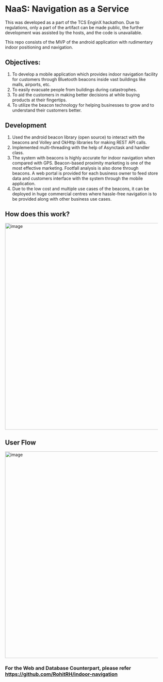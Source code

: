 # NaaS: Navigation as a Service

This was developed as a part of the TCS EnginX hackathon. Due to regulations, only a part of the artifact can be made public, the further development was assisted by the hosts, and the code is unavailable. 

This repo consists of the MVP of the android application with rudimentary indoor positioning and navigation. 

## Objectives:
1. To develop a mobile application which provides indoor navigation facility for
customers through Bluetooth beacons inside vast buildings like malls, airports, etc. <br>
2. To easily evacuate people from buildings during catastrophes.<br>
3. To aid the customers in making better decisions at while buying products at their
fingertips.<br>
4. To utilize the beacon technology for helping businesses to grow and to understand
their customers better.<br>

## Development
1. Used the android beacon library (open source) to interact with the beacons and Volley
and OkHttp libraries for making REST API calls.<br>
2. Implemented multi-threading with the help of Asynctask and handler class.<br>
3. The system with beacons is highly accurate for indoor navigation when compared with
GPS. Beacon-based proximity marketing is one of the most effective marketing. Footfall
analysis is also done through beacons. A web portal is provided for each business
owner to feed store data and customers interface with the system through the mobile
application.<br>
4. Due to the low cost and multiple use cases of the beacons, it can be deployed in huge
commercial centres where hassle-free navigation is to be provided along with other
business use cases.<br>

## How does this work?
<img width="682" alt="image" src="https://github.com/prashanthwagle/IndoorNav1/assets/31559029/78c95b1b-092b-4d71-b5a4-e74e034821ca">

## User Flow
<img width="682" alt="image" src="https://github.com/prashanthwagle/IndoorNav1/assets/31559029/9686c513-692e-4078-8cde-6c1c3a401798">



### For the Web and Database Counterpart, please refer https://github.com/RohitRH/indoor-navigation
